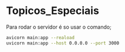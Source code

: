 # Topicos_Especiais

Para rodar o servidor é so usar o comando;
``` bash
avicorn main:app --reaload
uvicorn main:app --host 0.0.0.0 --port 3000
```